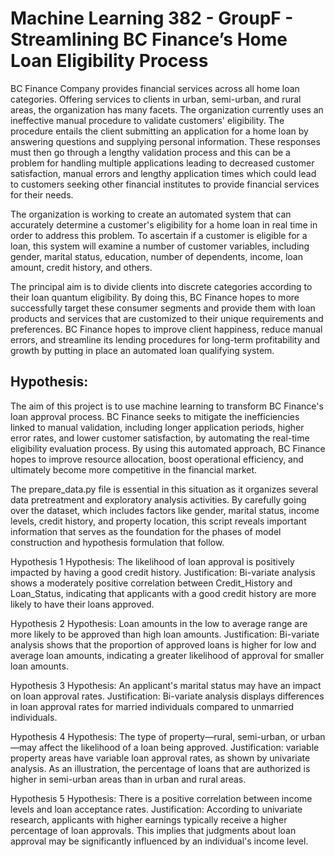 # Machine Learning 382 - GroupF - Streamlining BC Finance’s Home Loan Eligibility Process

BC Finance Company provides financial services across all home loan categories. Offering services to clients in urban, semi-urban, and rural areas, the organization has many facets. The organization currently uses an ineffective manual procedure to validate customers' eligibility. The procedure entails the client submitting an application for a home loan by answering questions and supplying personal information. These responses must then go through a lengthy validation process and this can be a problem for handling multiple applications leading to decreased customer satisfaction, manual errors and lengthy application times which could lead to customers seeking other financial institutes to provide financial services for their needs.

The organization is working to create an automated system that can accurately determine a customer's eligibility for a home loan in real time in order to address this problem. To ascertain if a customer is eligible for a loan, this system will examine a number of customer variables, including gender, marital status, education, number of dependents, income, loan amount, credit history, and others.

The principal aim is to divide clients into discrete categories according to their loan quantum eligibility. By doing this, BC Finance hopes to more successfully target these consumer segments and provide them with loan products and services that are customized to their unique requirements and preferences. BC Finance hopes to improve client happiness, reduce manual errors, and streamline its lending procedures for long-term profitability and growth by putting in place an automated loan qualifying system.

## **Hypothesis:**
The aim of this project is to use machine learning to transform BC Finance's loan approval process. BC Finance seeks to mitigate the inefficiencies linked to manual validation, including longer application periods, higher error rates, and lower customer satisfaction, by automating the real-time eligibility evaluation process. By using this automated approach, BC Finance hopes to improve resource allocation, boost operational efficiency, and ultimately become more competitive in the financial market.

The prepare_data.py file is essential in this situation as it organizes several data pretreatment and exploratory analysis activities. By carefully going over the dataset, which includes factors like gender, marital status, income levels, credit history, and property location, this script reveals important information that serves as the foundation for the phases of model construction and hypothesis formulation that follow.

Hypothesis 1
Hypothesis: The likelihood of loan approval is positively impacted by having a good credit history. 
Justification: Bi-variate analysis shows a moderately positive correlation between Credit_History and Loan_Status, indicating
that applicants with a good credit history are more likely to have their loans approved. 

Hypothesis 2
Hypothesis: Loan amounts in the low to average range are more likely to be approved than high loan amounts. 
Justification: Bi-variate analysis shows that the proportion of approved loans is higher for low and average loan amounts, indicating a greater likelihood of approval for smaller loan amounts. 

Hypothesis 3
Hypothesis: An applicant's marital status may have an impact on loan approval rates. 
Justification: Bi-variate analysis displays differences in loan approval rates for married individuals compared to unmarried individuals.

Hypothesis 4
Hypothesis: The type of property—rural, semi-urban, or urban—may affect the likelihood of a loan being approved.
Justification: variable property areas have variable loan approval rates, as shown by univariate analysis. As an illustration, the percentage of loans that are authorized is higher in semi-urban areas than in urban and rural areas.

Hypothesis 5
Hypothesis: There is a positive correlation between income levels and loan acceptance rates.
Justification: According to univariate research, applicants with higher earnings typically receive a higher percentage of loan approvals. This implies that judgments about loan approval may be significantly influenced by an individual's income level.